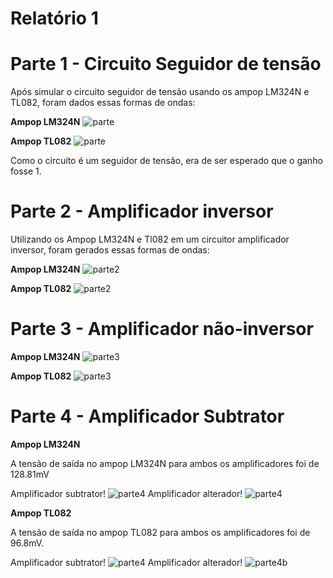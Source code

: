 # Relatório 1

# Parte 1 - Circuito Seguidor de tensão

Após simular o circuito seguidor de tensão usando os ampop LM324N e TL082, foram dados essas formas de ondas:

**Ampop LM324N**
![parte](https://i.imgur.com/7TfuZcd.png)

**Ampop TL082**
![parte](https://cdn.discordapp.com/attachments/249608626518360064/700480595494699098/Tl082_partea.png)

Como o circuito é um seguidor de tensão, era de ser esperado que o ganho fosse 1.


# Parte 2 - Amplificador inversor

Utilizando os Ampop LM324N e Tl082 em um circuitor amplificador inversor, foram gerados essas formas de ondas:

**Ampop LM324N**
![parte2](https://cdn.discordapp.com/attachments/700405960866529319/700442867553927288/inversor.png)

**Ampop TL082**
![parte2](https://cdn.discordapp.com/attachments/249608626518360064/700480655879962734/TL082_parteb.png)



# Parte 3 - Amplificador não-inversor

**Ampop LM324N** 
![parte3](https://cdn.discordapp.com/attachments/700405960866529319/700442827511038024/nao_inversora.png)

**Ampop TL082**
![parte3](https://cdn.discordapp.com/attachments/249608626518360064/700480705242595358/TL082_partec.png)


# Parte 4 - Amplificador Subtrator

**Ampop LM324N**

A tensão de saída no ampop LM324N para ambos os amplificadores foi de 128.81mV

Amplificador subtrator!
![parte4](https://media.discordapp.net/attachments/700405960866529319/700456738926886992/2020-04-16_10.png?width=950&height=534)
Amplificador alterador!
![parte4](https://cdn.discordapp.com/attachments/249608626518360064/700483972555341825/lm324.png)


**Ampop TL082**

A tensão de saída no ampop TL082 para ambos os amplificadores foi de 96.8mV. 

Amplificador subtrator!
![parte4](https://cdn.discordapp.com/attachments/249608626518360064/700480756606042222/TL082_parted_1.png)
Amplificador alterador!
![parte4b](https://cdn.discordapp.com/attachments/249608626518360064/700480813149716480/TL082_parted_2.png)
